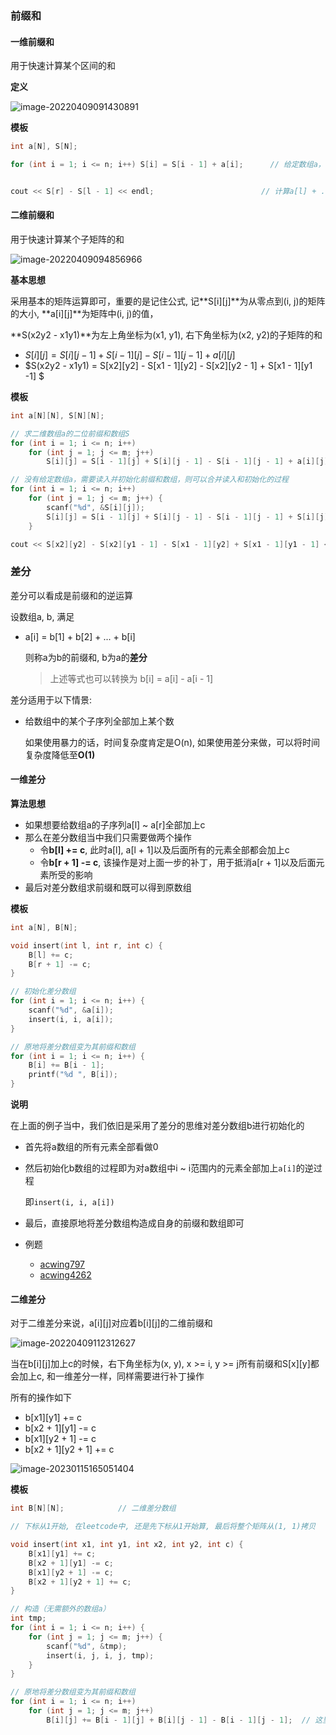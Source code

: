 ### 前缀和

#### 一维前缀和

用于快速计算某个区间的和

**定义**

![image-20220409091430891](https://cdn.jsdelivr.net/gh/liver0377/images@main/img/image-20220409091430891.png)

**模板**

```cpp
int a[N], S[N];

for (int i = 1; i <= n; i++) S[i] = S[i - 1] + a[i];      // 给定数组a，初始化前缀和数组S


cout << S[r] - S[l - 1] << endl;                        // 计算a[l] + ... + a[r]
```



#### 二维前缀和

用于快速计算某个子矩阵的和

![image-20220409094856966](https://cdn.jsdelivr.net/gh/liver0377/images@main/img/image-20220409094856966.png)

**基本思想**

采用基本的矩阵运算即可，重要的是记住公式, 记**S\[i][j]**为从零点到(i, j)的矩阵的大小, **a\[i][j]**为矩阵中(i, j)的值，

**S(x2y2 - x1y1)**为左上角坐标为(x1, y1), 右下角坐标为(x2, y2)的子矩阵的和

-  $S[i][j] = S[i][j - 1] +S[i -1][j]  - S[i -1][j -1] + a[i][j]$ 
- $S(x2y2 - x1y1) = S[x2][y2] - S[x1 - 1][y2] - S[x2][y2 - 1] + S[x1 - 1][y1 -1] $

**模板**

```cpp
int a[N][N], S[N][N];

// 求二维数组a的二位前缀和数组S
for (int i = 1; i <= n; i++)
    for (int j = 1; j <= m; j++) 
        S[i][j] = S[i - 1][j] + S[i][j - 1] - S[i - 1][j - 1] + a[i][j];

// 没有给定数组a，需要读入并初始化前缀和数组，则可以合并读入和初始化的过程
for (int i = 1; i <= n; i++)
    for (int j = 1; j <= m; j++) {
        scanf("%d", &S[i][j]);
        S[i][j] = S[i - 1][j] + S[i][j - 1] - S[i - 1][j - 1] + S[i][j];
    }

cout << S[x2][y2] - S[x2][y1 - 1] - S[x1 - 1][y2] + S[x1 - 1][y1 - 1] << endl; 
```





### 差分



差分可以看成是前缀和的逆运算

设数组a, b, 满足

- a[i] = b[1] + b[2] + ... + b[i]

  则称a为b的前缀和, b为a的**差分**
  
  > 上述等式也可以转换为 b[i] = a[i] - a[i - 1]

差分适用于以下情景:

- 给数组中的某个子序列全部加上某个数

  如果使用暴力的话，时间复杂度肯定是O(n), 如果使用差分来做，可以将时间复杂度降低至**O(1)**



#### 一维差分

**算法思想**

- 如果想要给数组a的子序列a[l] ~ a[r]全部加上c
- 那么在差分数组当中我们只需要做两个操作
  - 令**b[l] += c**, 此时a[l],  a[l + 1]以及后面所有的元素全部都会加上c
  - 令**b[r + 1] -= c**, 该操作是对上面一步的补丁，用于抵消a[r + 1]以及后面元素所受的影响
- 最后对差分数组求前缀和既可以得到原数组



**模板**

```cpp
int a[N], B[N];

void insert(int l, int r, int c) {
    B[l] += c;
    B[r + 1] -= c;
}

// 初始化差分数组
for (int i = 1; i <= n; i++) {
    scanf("%d", &a[i]);
    insert(i, i, a[i]);
}

// 原地将差分数组变为其前缀和数组
for (int i = 1; i <= n; i++) {
    B[i] += B[i - 1];
    printf("%d ", B[i]);
}
```



**说明**

在上面的例子当中，我们依旧是采用了差分的思维对差分数组b进行初始化的

- 首先将a数组的所有元素全部看做0

- 然后初始化b数组的过程即为对a数组中i ~ i范围内的元素全部加上`a[i]`的逆过程

  即`insert(i, i, a[i])`

- 最后，直接原地将差分数组构造成自身的前缀和数组即可



- 例题
  - [acwing797](https://www.acwing.com/problem/content/799/)
  - [acwing4262](https://www.acwing.com/problem/content/4265/)



#### 二维差分

对于二维差分来说，a\[i][j]对应着b\[i][j]的二维前缀和

![image-20220409112312627](https://cdn.jsdelivr.net/gh/liver0377/images@main/img/image-20220409112312627.png)

当在b\[i][j]加上c的时候，右下角坐标为(x, y), x >= i, y >= j所有前缀和S[x][y]都会加上c, 和一维差分一样，同样需要进行补丁操作

所有的操作如下

- b\[x1][y1] += c
- b\[x2 + 1][y1] -= c
- b\[x1][y2 + 1] -= c
- b\[x2 + 1][y2 + 1] += c

![image-20230115165051404](D:/Typora/pics/image-20230115165051404.png)



**模板**

```cpp
int B[N][N];            // 二维差分数组 

// 下标从1开始, 在leetcode中, 还是先下标从1开始算, 最后将整个矩阵从(1, 1)拷贝

void insert(int x1, int y1, int x2, int y2, int c) {
    B[x1][y1] += c;
    B[x2 + 1][y1] -= c;
    B[x1][y2 + 1] -= c;
    B[x2 + 1][y2 + 1] += c;
}

// 构造（无需额外的数组a）
int tmp;
for (int i = 1; i <= n; i++) {
    for (int j = 1; j <= m; j++) {
        scanf("%d", &tmp);
        insert(i, j, i, j, tmp);
    }
}

// 原地将差分数组变为其前缀和数组
for (int i = 1; i <= n; i++)
    for (int j = 1; j <= m; j++)
        B[i][j] += B[i - 1][j] + B[i][j - 1] - B[i - 1][j - 1];  // 这里需要注意是+=, 因为是在求前缀和

```

